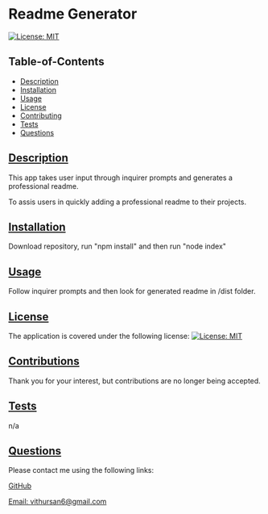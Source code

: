 
  
  # Readme Generator

  [![License: MIT](https://img.shields.io/badge/License-MIT-yellow.svg)](https://opensource.org/licenses/MIT)

  
  ## Table-of-Contents
  
  * [Description](#description)
  * [Installation](#installation)
  * [Usage](#usage)
  * [License](#license)
  * [Contributing](#contributing)
  * [Tests](#tests)
  * [Questions](#questions)
  
  ## [Description](#table-of-contents)
  
  This app takes user input through inquirer prompts and generates a professional readme.
  
  To assis users in quickly adding a professional readme to their projects.
  
  ## [Installation](#table-of-contents)
  
  Download repository, run "npm install" and then run "node index"
  
  ## [Usage](#table-of-contents)
  
  Follow inquirer prompts and then look for generated readme in /dist folder.

  ## [License](#table-of-contents)
  
  
  The application is covered under the following license:
  [![License: MIT](https://img.shields.io/badge/License-MIT-yellow.svg)](https://opensource.org/licenses/MIT)
    
  
  ## [Contributions](#table-of-contents)
  
  
  Thank you for your interest, but contributions are no longer being accepted.
    
  
  ## [Tests](#table-of-contents)
  
  n/a
  
  ## [Questions](#table-of-contents)
  
  Please contact me using the following links:
  
  [GitHub](https://github.com/undefined)
  
  [Email: vithursan6@gmail.com](mailto:vithursan6@gmail.com)

